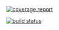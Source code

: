 [![coverage report](badges/master/coverage.svg)](commits/master)

[![build status](badges/master/build.svg)](commits/master)